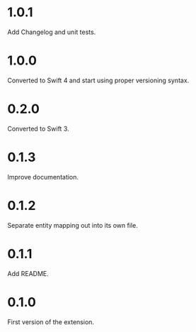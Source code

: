 1.0.1
=====
Add Changelog and unit tests.


1.0.0
=====
Converted to Swift 4 and start using proper versioning syntax. 


0.2.0
=====
Converted to Swift 3.


0.1.3
=====
Improve documentation.

0.1.2
=====
Separate entity mapping out into its own file.


0.1.1
=====
Add README.

0.1.0
=====
First version of the extension.